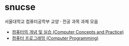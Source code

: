 # snucse

서울대학교 컴퓨터공학부 교양 · 전공 과목 과제 모음

* [컴퓨터의 개념 및 실습 (Computer Concepts and Practice)](./Computer%20Concepts%20and%20Practice)
* [컴퓨터 프로그래밍 (Computer Programming)](./Computer%20Programming)